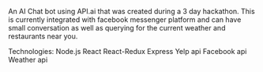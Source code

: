 An AI Chat bot using API.ai that was created during a 3 day hackathon.
This is currently integrated with facebook messenger platform and can have small conversation as well as querying for the current weather and restaurants near you.

Technologies:
Node.js
React
React-Redux
Express
Yelp api
Facebook api
Weather api
